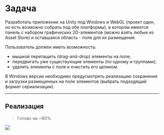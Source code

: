 # Задача
Разработать приложение на Unity под Windows и WebGL (проект один, но есть возможно собрать под обе платформы), в котором имеется панель с набором графических 2D-элементов (можно взять любые из Asset Store) и оставшаяся область - поле для их размещения.

Пользователь должен иметь возможность:

- мышкой перетащить (drag-and-drop) элементы на поле;
- передвигать уже существующие элементы (по одному и группами);
- удалить элементы с поля и очистить его целиком.

В Windows версии необходимо предусмотреть реализацию сохранения и загрузки размещенных на поле элементов (выбрать подходящий формат сериализации).

----

## Реализация
> Готово на ~80%

![](https://imgur.com/D0aiXq2.gif)